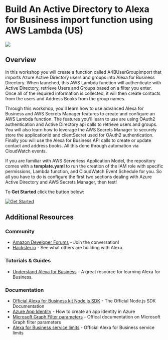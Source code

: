 #  Build An Active Directory to Alexa for Business import function using AWS Lambda (US)
<img src="https://m.media-amazon.com/images/G/01/mobile-apps/dex/alexa/alexa-skills-kit/tutorials/quiz-game/header._TTH_.png" />

## Overview

In this workshop you will create a function called A4BUserGroupImport that imports 
Azure Active Directory users and groups into Alexa for Business Directory.
When launched, this AWS Lambda function will authenticate with Active Directory,
retrieve Users and Groups based on a filter you enter. Once all of the required information
is collected, it will then create contacts from the users and Address Books from the group names.

Through this workshop, you'll learn how to use advanced Alexa for Business and 
AWS Secrets Manager features to create and configure an AWS Lambda function. The features you'll
learn to use are using OAuth2 authentication and Active Directory api calls to retrieve users and groups.
You will also learn how to leverage the AWS Secrets Manager to securely store the applicationId and 
clientSecret used for OAuth2 authentication. Finally you will use the Alexa for Business API calls to create
or update contact and address books. All this done through automation via CloudWatch events.

If you are familiar with AWS Serverless Application Model, the repository comes with a **template.yaml** to run the creation of the IAM role with specific permissions, Lambda function, and CloudWatch Event Schedule for you. So all you have to do is configure the first two sections dealing with Azure Active Directory and AWS Secrets Manager, then test! 


To **Get Started** click the button below:
 
[![Get Started](https://camo.githubusercontent.com/db9b9ce26327ad3bac57ec4daf0961a382d75790/68747470733a2f2f6d2e6d656469612d616d617a6f6e2e636f6d2f696d616765732f472f30312f6d6f62696c652d617070732f6465782f616c6578612f616c6578612d736b696c6c732d6b69742f7475746f7269616c732f67656e6572616c2f627574746f6e732f627574746f6e5f6765745f737461727465642e5f5454485f2e706e67)](./instructions/1-ad-app-registration.md)

## Additional Resources

### Community
* [Amazon Developer Forums](https://forums.developer.amazon.com/spaces/165/index.html) - Join the conversation!
* [Hackster.io](https://www.hackster.io/amazon-alexa) - See what others are building with Alexa.

### Tutorials & Guides
* [Understand Alexa for Business](https://developer.amazon.com/en-US/docs/alexa/alexa-for-business/understand-alexa-for-business.html) - A great resource for learning Alexa for Business.

### Documentation
* [Official Alexa for Business kit Node.js SDK](https://docs.aws.amazon.com/AWSJavaScriptSDK/latest/AWS/AlexaForBusiness.html) - The Official Node.js SDK Documentation
* [Azure App Identity](https://docs.microsoft.com/en-us/azure-stack/operator/azure-stack-create-service-principals?view=azs-1910) - How to create an app identity in Azure
* [Microsoft Graph Filter parameters](https://docs.microsoft.com/en-us/graph/query-parameters#filter-parameter) - Offical documentation on Microsoft Graph filter parameters
* [Alexa for Business service limits](https://docs.aws.amazon.com/general/latest/gr/alexaforbusiness.html) - Official Alexa for Business service limits
